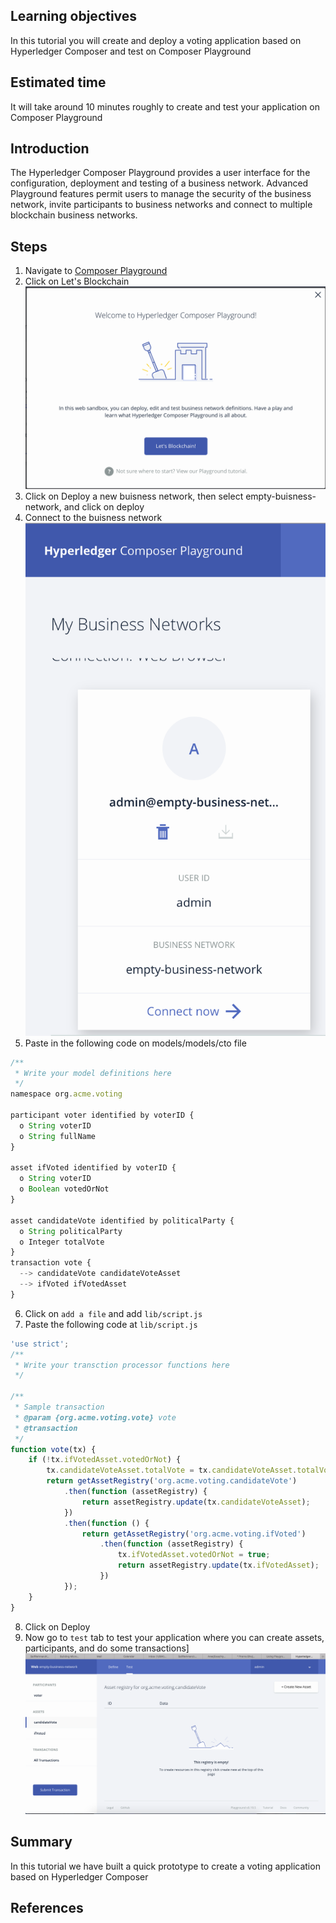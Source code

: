 
## Learning objectives

In this tutorial you will create and deploy a voting application based on Hyperledger Composer and test on Composer Playground 

## Estimated time

It will take around 10 minutes roughly to create and test your application on Composer Playground

## Introduction
The Hyperledger Composer Playground provides a user interface for the configuration, deployment and testing of a business network. Advanced Playground features permit users to manage the security of the business network, invite participants to business networks and connect to multiple blockchain business networks.

## Steps
1. Navigate to [Composer Playground](http://composer-playground.mybluemix.net)
2. Click on Let's Blockchain
![1](images/1.png)
3. Click on Deploy a new buisness network, then select empty-buisness-network, and click on deploy
4. Connect to the buisness network 
![2](images/2.png)
5. Paste in the following code on models/models/cto file
```JavaScript
/**
 * Write your model definitions here
 */
namespace org.acme.voting

participant voter identified by voterID {
  o String voterID
  o String fullName
}

asset ifVoted identified by voterID {
  o String voterID
  o Boolean votedOrNot
}

asset candidateVote identified by politicalParty {
  o String politicalParty
  o Integer totalVote
}
transaction vote {
  --> candidateVote candidateVoteAsset
  --> ifVoted ifVotedAsset
}
```
6. Click on ```add a file``` and add ```lib/script.js```
7. Paste the following code at ```lib/script.js```

```JavaScript
'use strict';
/**
 * Write your transction processor functions here
 */

/**
 * Sample transaction
 * @param {org.acme.voting.vote} vote
 * @transaction
 */
function vote(tx) {
    if (!tx.ifVotedAsset.votedOrNot) {
        tx.candidateVoteAsset.totalVote = tx.candidateVoteAsset.totalVote + 1;
        return getAssetRegistry('org.acme.voting.candidateVote')
            .then(function (assetRegistry) {
                return assetRegistry.update(tx.candidateVoteAsset);
            })
            .then(function () {
                return getAssetRegistry('org.acme.voting.ifVoted')
                    .then(function (assetRegistry) {
                        tx.ifVotedAsset.votedOrNot = true;
                        return assetRegistry.update(tx.ifVotedAsset);
                    })
            });
    }
}
```
8. Click on Deploy
9. Now go to ```test``` tab to test your application where you can create assets, participants, and do some transactions]
![3](images/3.png)
## Summary
In this tutorial we have built a quick prototype to create a voting application based on Hyperledger Composer
## References



